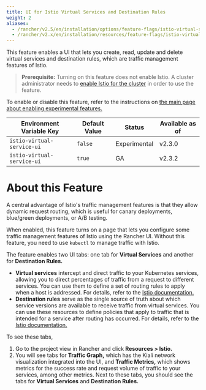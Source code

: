 ```yaml
---
title: UI for Istio Virtual Services and Destination Rules
weight: 2
aliases:
  - /rancher/v2.5/en/installation/options/feature-flags/istio-virtual-service-ui
  - /rancher/v2.x/en/installation/resources/feature-flags/istio-virtual-service-ui/
---
```


This feature enables a UI that lets you create, read, update and delete virtual services and destination rules, which are traffic management features of Istio.

> **Prerequisite:** Turning on this feature does not enable Istio. A cluster administrator needs to [enable Istio for the cluster](../../../../pages-for-subheaders/istio-setup-guide.md) in order to use the feature.

To enable or disable this feature, refer to the instructions on [the main page about enabling experimental features.](../../../../pages-for-subheaders/enable-experimental-features.md)

Environment Variable Key | Default Value | Status | Available as of
---|---|---|---
`istio-virtual-service-ui` |`false` |  Experimental | v2.3.0
`istio-virtual-service-ui` | `true` | GA                    | v2.3.2

# About this Feature

A central advantage of Istio's traffic management features is that they allow dynamic request routing, which is useful for canary deployments, blue/green deployments, or A/B testing.

When enabled, this feature turns on a page that lets you configure some traffic management features of Istio using the Rancher UI. Without this feature, you need to use `kubectl` to manage traffic with Istio.

The feature enables two UI tabs: one tab for **Virtual Services** and another for **Destination Rules.**

- **Virtual services** intercept and direct traffic to your Kubernetes services, allowing you to direct percentages of traffic from a request to different services. You can use them to define a set of routing rules to apply when a host is addressed. For details, refer to the [Istio documentation.](https://istio.io/docs/reference/config/networking/v1alpha3/virtual-service/)
- **Destination rules** serve as the single source of truth about which service versions are available to receive traffic from virtual services. You can use these resources to define policies that apply to traffic that is intended for a service after routing has occurred. For details, refer to the [Istio documentation.](https://istio.io/docs/reference/config/networking/v1alpha3/destination-rule)

To see these tabs,

1. Go to the project view in Rancher and click **Resources > Istio.**
1. You will see tabs for **Traffic Graph,** which has the Kiali network visualization integrated into the UI, and **Traffic Metrics,** which shows metrics for the success rate and request volume of traffic to your services, among other metrics. Next to these tabs, you should see the tabs for **Virtual Services** and **Destination Rules.**